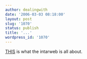 ```yaml
---
author: dealingwith
date: '2006-03-03 08:18:00'
layout: post
slug: '1070'
status: publish
title: '...'
wordpress_id: '1070'
---
```


[THIS][1] is what the intarweb is all about.

   [1]: http://www.flickr.com/photo_zoom.gne?id=96987694&size=o

